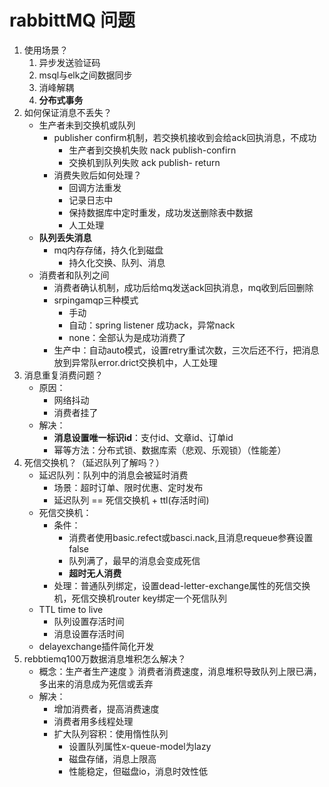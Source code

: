 # rabbittMQ 问题

1. 使用场景？
   1. 异步发送验证码
   2. msql与elk之间数据同步
   3. 消峰解耦
   4. **分布式事务**
2. 如何保证消息不丢失？
   - 生产者未到交换机或队列
     - publisher confirm机制，若交换机接收到会给ack回执消息，不成功
       - 生产者到交换机失败  nack publish-confirn
       - 交换机到队列失败  ack publish- return
     - 消费失败后如何处理？
       - 回调方法重发
       - 记录日志中
       - 保持数据库中定时重发，成功发送删除表中数据
       - 人工处理
   - **队列丢失消息**
     - mq内存存储，持久化到磁盘
       - 持久化交换、队列、消息
   - 消费者和队列之间
     - 消费者确认机制，成功后给mq发送ack回执消息，mq收到后回删除
     - srpingamqp三种模式
       - 手动
       - 自动：spring listener 成功ack，异常nack
       - none：全部认为是成功消费了
     - 生产中：自动auto模式，设置retry重试次数，三次后还不行，把消息放到异常队error.drict交换机中，人工处理
3. 消息重复消费问题？
    - 原因：
      - 网络抖动
      - 消费者挂了
    - 解决：
      - **消息设置唯一标识id**：支付id、文章id、订单id
      - 幂等方法：分布式锁、数据库索（悲观、乐观锁）（性能差）
4. 死信交换机？（延迟队列了解吗？）
    - 延迟队列：队列中的消息会被延时消费
      - 场景：超时订单、限时优惠、定时发布
      - 延迟队列 == 死信交换机 + ttl(存活时间)
    - 死信交换机：
      - 条件：
        - 消费者使用basic.refect或basci.nack,且消息requeue参赛设置false
        - 队列满了，最早的消息会变成死信
        - **超时无人消费**
      - 处理：普通队列绑定，设置dead-letter-exchange属性的死信交换机，死信交换机router key绑定一个死信队列
    - TTL time to live
       - 队列设置存活时间
       - 消息设置存活时间
    - delayexchange插件简化开发  
5. rebbtiemq100万数据消息堆积怎么解决？
    - 概念：生产者生产速度 》消费者消费速度，消息堆积导致队列上限已满，多出来的消息成为死信或丢弃
    - 解决：
      - 增加消费者，提高消费速度
      - 消费者用多线程处理
      - 扩大队列容积：使用惰性队列
        - 设置队列属性x-queue-model为lazy
        - 磁盘存储，消息上限高
        - 性能稳定，但磁盘io，消息时效性低
